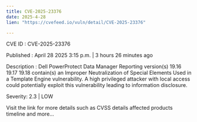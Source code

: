 ```yaml
---
title: CVE-2025-23376
date: 2025-4-28
lien: "https://cvefeed.io/vuln/detail/CVE-2025-23376"

---
```


CVE ID : CVE-2025-23376

Published :  April 28
2025
3:15 p.m. | 3 hours
26 minutes ago

Description : Dell PowerProtect Data Manager Reporting
version(s) 19.16
19.17
19.18
contain(s) an Improper Neutralization of Special Elements Used in a Template Engine vulnerability. A high privileged attacker with local access could potentially exploit this vulnerability
leading to information disclosure.

Severity: 2.3 | LOW

Visit the link for more details
such as CVSS details
affected products
timeline
and more...
